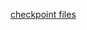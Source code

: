  [checkpoint files](https://drive.google.com/file/d/15iaB_i_sYvlSQ7C8iAWeNIDjCaGvdVcn/view?usp=sharing)
